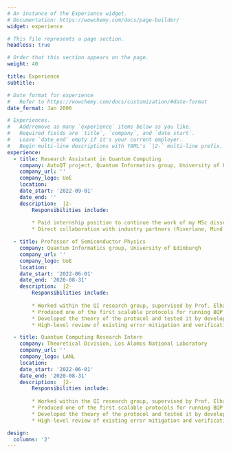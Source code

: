 ```yaml
---
# An instance of the Experience widget.
# Documentation: https://wowchemy.com/docs/page-builder/
widget: experience

# This file represents a page section.
headless: true

# Order that this section appears on the page.
weight: 40

title: Experience
subtitle:

# Date format for experience
#   Refer to https://wowchemy.com/docs/customization/#date-format
date_format: Jan 2006

# Experiences.
#   Add/remove as many `experience` items below as you like.
#   Required fields are `title`, `company`, and `date_start`.
#   Leave `date_end` empty if it's your current employer.
#   Begin multi-line descriptions with YAML's `|2-` multi-line prefix.
experience:
  - title: Research Assistant in Quantum Computing
    company: AutoQT project, Quantum Informatics group, University of Edinburgh
    company_url: ''
    company_logo: UoE
    location:
    date_start: '2022-09-01'
    date_end: ''
    description:  |2-
        Responsibilities include:
        
        * Paid internship position to continue the work of my MSc dissertation within the national AutoQT project, leading UK research into quantum hardware testing
        * Direct collaboration with industry partners (Riverlane, Mind Foundry, etc.) to adapt my work of verification to noise characterisations of existing devices for use in their testing

  - title: Professor of Semiconductor Physics
    company: Quantum Informatics group, University of Edinburgh
    company_url: ''
    company_logo: UoE
    location:
    date_start: '2022-06-01'
    date_end: '2020-08-31'
    description:  |2-
        Responsibilities include:
        
        * Worked within the QI research group, supervised by Prof. Elham Kashefi, attending meetings of the group since January
        * Produced one of the first scalable protocols for running BQP computations on noisy devices by adapting an existing verification protocol
        * Developed the theory of the protocol and tested it by developing a classical simulation of the MBQC framework with Python
        * High-level review of existing error mitigation and verification techniques

  - title: Quantum Computing Research Intern
    company: Theoretical Division, Los Alamos National Laboratory
    company_url: ''
    company_logo: LANL
    location:
    date_start: '2022-06-01'
    date_end: '2020-08-31'
    description:  |2-
        Responsibilities include:
        
        * Worked within the QI research group, supervised by Prof. Elham Kashefi, attending meetings of the group since January
        * Produced one of the first scalable protocols for running BQP computations on noisy devices by adapting an existing verification protocol
        * Developed the theory of the protocol and tested it by developing a classical simulation of the MBQC framework with Python
        * High-level review of existing error mitigation and verification techniques

design:
  columns: '2'
---
```

